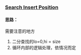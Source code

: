 ### [Search Insert Position](https://leetcode.com/problems/search-insert-position/description/)

#### 思路：
需要注意的地方
1. 二分查找的lo=0,hi = size
2. 循环内部的逻辑处理，依情况而定